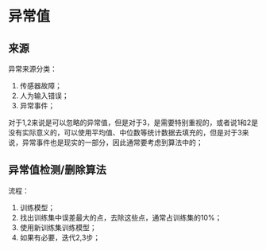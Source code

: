 # 异常值

## 来源
异常来源分类：
1. 传感器故障；
2. 人为输入错误；
3. 异常事件；

对于1,2来说是可以忽略的异常值，但是对于3，是需要特别重视的，或者说1和2是没有实际意义的，可以使用平均值、中位数等统计数据去填充的，但是对于3来说，异常事件也是现实的一部分，因此通常要考虑到算法中的；

## 异常值检测/删除算法
流程：
1. 训练模型；
2. 找出训练集中误差最大的点，去除这些点，通常占训练集的10%；
3. 使用新训练集训练模型；
4. 如果有必要，迭代2,3步；


